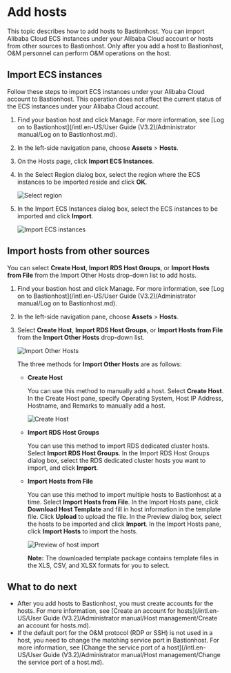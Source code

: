 # Add hosts

This topic describes how to add hosts to Bastionhost. You can import Alibaba Cloud ECS instances under your Alibaba Cloud account or hosts from other sources to Bastionhost. Only after you add a host to Bastionhost, O&M personnel can perform O&M operations on the host.

## Import ECS instances

Follow these steps to import ECS instances under your Alibaba Cloud account to Bastionhost. This operation does not affect the current status of the ECS instances under your Alibaba Cloud account.

1.  Find your bastion host and click Manage. For more information, see [Log on to Bastionhost](/intl.en-US/User Guide (V3.2)/Administrator manual/Log on to Bastionhost.md).

2.  In the left-side navigation pane, choose **Assets** \> **Hosts**.

3.  On the Hosts page, click **Import ECS Instances**.

4.  In the Select Region dialog box, select the region where the ECS instances to be imported reside and click **OK**.

    ![Select region](https://static-aliyun-doc.oss-accelerate.aliyuncs.com/assets/img/en-US/4894343951/p64878.png)

5.  In the Import ECS Instances dialog box, select the ECS instances to be imported and click **Import**.

    ![Import ECS instances](https://static-aliyun-doc.oss-accelerate.aliyuncs.com/assets/img/en-US/4894343951/p64879.png)


## Import hosts from other sources

You can select **Create Host**, **Import RDS Host Groups**, or **Import Hosts from File** from the Import Other Hosts drop-down list to add hosts.

1.  Find your bastion host and click Manage. For more information, see [Log on to Bastionhost](/intl.en-US/User Guide (V3.2)/Administrator manual/Log on to Bastionhost.md).

2.  In the left-side navigation pane, choose **Assets** \> **Hosts**.

3.  Select **Create Host**, **Import RDS Host Groups**, or **Import Hosts from File** from the **Import Other Hosts** drop-down list.

    ![Import Other Hosts](https://static-aliyun-doc.oss-accelerate.aliyuncs.com/assets/img/en-US/4894343951/p64884.png)

    The three methods for **Import Other Hosts** are as follows:

    -   **Create Host**

        You can use this method to manually add a host. Select **Create Host**. In the Create Host pane, specify Operating System, Host IP Address, Hostname, and Remarks to manually add a host.

        ![Create Host](https://static-aliyun-doc.oss-accelerate.aliyuncs.com/assets/img/en-US/4894343951/p98201.png)

    -   **Import RDS Host Groups**

        You can use this method to import RDS dedicated cluster hosts. Select **Import RDS Host Groups**. In the Import RDS Host Groups dialog box, select the RDS dedicated cluster hosts you want to import, and click **Import**.

    -   **Import Hosts from File**

        You can use this method to import multiple hosts to Bastionhost at a time. Select **Import Hosts from File**. In the Import Hosts pane, click **Download Host Template** and fill in host information in the template file. Click **Upload** to upload the file. In the Preview dialog box, select the hosts to be imported and click **Import**. In the Import Hosts pane, click **Import Hosts** to import the hosts.

        ![Preview of host import](https://static-aliyun-doc.oss-accelerate.aliyuncs.com/assets/img/en-US/4894343951/p98207.png)

        **Note:** The downloaded template package contains template files in the XLS, CSV, and XLSX formats for you to select.


## What to do next

-   After you add hosts to Bastionhost, you must create accounts for the hosts. For more information, see [Create an account for hosts](/intl.en-US/User Guide (V3.2)/Administrator manual/Host management/Create an account for hosts.md).
-   If the default port for the O&M protocol \(RDP or SSH\) is not used in a host, you need to change the matching service port in Bastionhost. For more information, see [Change the service port of a host](/intl.en-US/User Guide (V3.2)/Administrator manual/Host management/Change the service port of a host.md).

